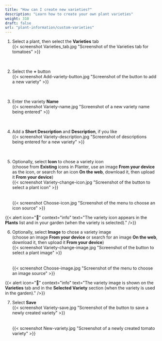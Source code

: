 ```yaml
---
title: "How can I create new varieties?"
description: "Learn how to create your own plant varieties"
weight: 310
draft: false
url: "plant-information/custom-varieties"
---
```


1. Select a plant, then select the **Varieties** tab<br />
{{< screenshot Varieties_tab.jpg "Screenshot of the Varieties tab for tomatoes" >}}<br /><br /><br />

2. Select the **+** button<br />
{{< screenshot Add-variety-button.jpg "Screenshot of the button to add a new variety" >}}<br /><br /><br />

3. Enter the variety **Name**<br />
{{< screenshot Variety-name.jpg "Screenshot of a new variety name being entered" >}}<br /><br /><br />

4. Add a **Short Description** and **Description**, if you like<br />
{{< screenshot Variety-description.jpg "Screenshot of descriptions being entered for a new variety" >}}<br /><br /><br />

5. Optionally, select **Icon** to chose a variety icon<br />(choose from **Existing** icons in Planter, use an image **From your device** as the icon, or search for an icon **On the web**, download it, then upload it **From your device**)<br />
{{< screenshot Variety-change-icon.jpg "Screenshot of the button to select a plant icon" >}}<br /><br /><br />
{{< screenshot Choose-icon.jpg "Screenshot of the menu to choose an icon source" >}}

{{< alert icon="🌱" context="info" text="The variety icon appears in the **Plants** list and in your garden (when the variety is selected)." />}}

6. Optionally, select **Image** to chose a variety image<br />(choose an image **From your device** or search for an image **On the web**, download it, then upload it **From your device**)<br />
{{< screenshot Variety-change-image.jpg "Screenshot of the button to select a plant image" >}}<br /><br /><br />
{{< screenshot Choose-image.jpg "Screenshot of the menu to choose an image source" >}}

{{< alert icon="🍅" context="info" text="The variety image is shown on the **Varieties** tab and in the **Selected Variety** section (when the variety is used in the garden)." />}}

7. Select **Save**<br />
{{< screenshot Variety-save.jpg "Screenshot of the button to save a newly created variety" >}}<br /><br /><br />
{{< screenshot New-variety.jpg "Screenshot of a newly created tomato variety" >}}
